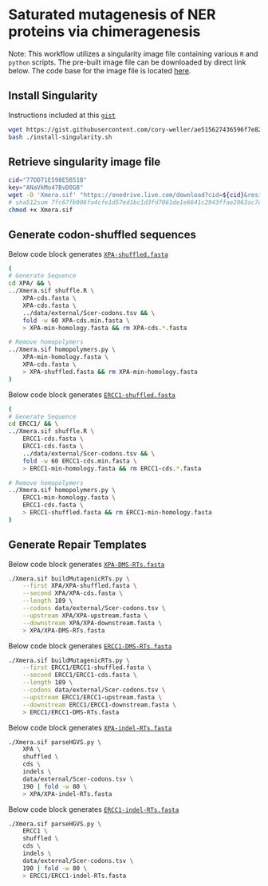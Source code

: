 # Saturated mutagenesis of NER proteins via chimeragenesis

Note: This workflow utilizes a singularity image file containing various `R` and `python` scripts. The pre-built image file can be downloaded by direct link below. The code base for the image file is located [here](https://github.com/cory-weller/Xmera).

## Install Singularity
Instructions included at this [`gist`](https://gist.github.com/cory-weller/ae515627436596f7e82d96864df134aa)
```bash
wget https://gist.githubusercontent.com/cory-weller/ae515627436596f7e82d96864df134aa/raw/install-singularity.sh
bash ./install-singularity.sh
```

## Retrieve singularity image file
```bash
cid="77DD71E598E5B51B"
key="ANaVkMo47BvD0G8"
wget -O 'Xmera.sif' "https://onedrive.live.com/download?cid=${cid}&resid=${cid}%2119128&authkey=${key}"
# sha512sum 7fc67fb906fa4cfe1d57ed1bc1d3fd7061de1e6641c2943ffae2063ac7c9c0404cce609b70ada013394a2664300d716921797a9a182a5839c57567f52c9b301a
chmod +x Xmera.sif
```

## Generate codon-shuffled sequences
Below code block generates [`XPA-shuffled.fasta`](XPA/XPA-shuffled.fasta)
```bash
(
# Generate Sequence
cd XPA/ && \
../Xmera.sif shuffle.R \
    XPA-cds.fasta \
    XPA-cds.fasta \
    ../data/external/Scer-codons.tsv && \
    fold -w 60 XPA-cds.min.fasta \
    > XPA-min-homology.fasta && rm XPA-cds.*.fasta

# Remove homopolymers
../Xmera.sif homopolymers.py \
    XPA-min-homology.fasta \
    XPA-cds.fasta \
    > XPA-shuffled.fasta && rm XPA-min-homology.fasta
)
```

Below code block generates [`ERCC1-shuffled.fasta`](ERCC1/ERCC1-shuffled.fasta)
```bash
(
# Generate Sequence
cd ERCC1/ && \
../Xmera.sif shuffle.R \
    ERCC1-cds.fasta \
    ERCC1-cds.fasta \
    ../data/external/Scer-codons.tsv && \
    fold -w 60 ERCC1-cds.min.fasta \
    > ERCC1-min-homology.fasta && rm ERCC1-cds.*.fasta

# Remove homopolymers
../Xmera.sif homopolymers.py \
    ERCC1-min-homology.fasta \
    ERCC1-cds.fasta \
    > ERCC1-shuffled.fasta && rm ERCC1-min-homology.fasta
)
```



## Generate Repair Templates 

Below code block generates [`XPA-DMS-RTs.fasta`](XPA/XPA-DMS-RTs.fasta)

```bash
./Xmera.sif buildMutagenicRTs.py \
    --first XPA/XPA-shuffled.fasta \
    --second XPA/XPA-cds.fasta \
    --length 189 \
    --codons data/external/Scer-codons.tsv \
    --upstream XPA/XPA-upstream.fasta \
    --downstream XPA/XPA-downstream.fasta \
    > XPA/XPA-DMS-RTs.fasta
```

Below code block generates [`ERCC1-DMS-RTs.fasta`](ERCC1/ERCC1-DMS-RTs.fasta)
```bash
./Xmera.sif buildMutagenicRTs.py \
    --first ERCC1/ERCC1-shuffled.fasta \
    --second ERCC1/ERCC1-cds.fasta \
    --length 189 \
    --codons data/external/Scer-codons.tsv \
    --upstream ERCC1/ERCC1-upstream.fasta \
    --downstream ERCC1/ERCC1-downstream.fasta \
    > ERCC1/ERCC1-DMS-RTs.fasta
```


Below code block generates [`XPA-indel-RTs.fasta`](XPA/XPA-indel-RTs.fasta)
```bash
./Xmera.sif parseHGVS.py \
    XPA \
    shuffled \
    cds \
    indels \
    data/external/Scer-codons.tsv \
    190 | fold -w 80 \
    > XPA/XPA-indel-RTs.fasta
```


Below code block generates [`ERCC1-indel-RTs.fasta`](ERCC1/ERCC1-indel-RTs.fasta)
```bash
./Xmera.sif parseHGVS.py \
    ERCC1 \
    shuffled \
    cds \
    indels \
    data/external/Scer-codons.tsv \
    190 | fold -w 80 \
    > ERCC1/ERCC1-indel-RTs.fasta
```
